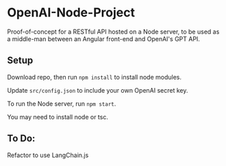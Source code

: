 # OpenAI-Node-Project

Proof-of-concept for a RESTful API hosted on a Node server, to be used as a middle-man between an Angular front-end and OpenAI's GPT API.

## Setup

Download repo, then run `npm install` to install node modules.

Update `src/config.json` to include your own OpenAI secret key.

To run the Node server, run `npm start`.

You may need to install node or tsc.

## To Do:

Refactor to use LangChain.js
